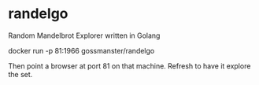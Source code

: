 randelgo
========

Random Mandelbrot Explorer written in Golang

docker run -p 81:1966 gossmanster/randelgo

Then point a browser at port 81 on that machine. Refresh to have it explore the set.
